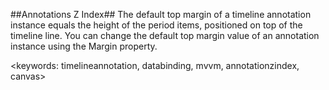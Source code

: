 ##Annotations Z Index##
The default top margin of a timeline annotation instance equals the height of the period items, positioned on top of the timeline line. You can change the default top margin value of an annotation instance using the Margin property.

<keywords: timelineannotation, databinding, mvvm, annotationzindex, canvas>